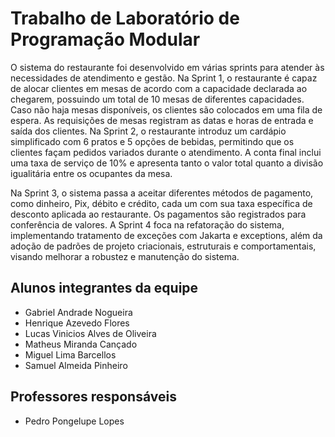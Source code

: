 # Trabalho de Laboratório de Programação Modular
O sistema do restaurante foi desenvolvido em várias sprints para atender às necessidades de atendimento e gestão. Na Sprint 1, o restaurante é capaz de alocar clientes em mesas de acordo com a capacidade declarada ao chegarem, possuindo um total de 10 mesas de diferentes capacidades. Caso não haja mesas disponíveis, os clientes são colocados em uma fila de espera. As requisições de mesas registram as datas e horas de entrada e saída dos clientes. Na Sprint 2, o restaurante introduz um cardápio simplificado com 6 pratos e 5 opções de bebidas, permitindo que os clientes façam pedidos variados durante o atendimento. A conta final inclui uma taxa de serviço de 10% e apresenta tanto o valor total quanto a divisão igualitária entre os ocupantes da mesa.

Na Sprint 3, o sistema passa a aceitar diferentes métodos de pagamento, como dinheiro, Pix, débito e crédito, cada um com sua taxa específica de desconto aplicada ao restaurante. Os pagamentos são registrados para conferência de valores. A Sprint 4 foca na refatoração do sistema, implementando tratamento de exceções com Jakarta e exceptions, além da adoção de padrões de projeto criacionais, estruturais e comportamentais, visando melhorar a robustez e manutenção do sistema.

## Alunos integrantes da equipe

* Gabriel Andrade Nogueira
* Henrique Azevedo Flores
* Lucas Vinicios Alves de Oliveira
* Matheus Miranda Cançado
* Miguel Lima Barcellos
* Samuel Almeida Pinheiro


## Professores responsáveis

* Pedro Pongelupe Lopes

